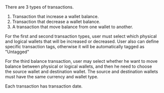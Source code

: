 There are 3 types of transactions. 
1. Transaction that increase a wallet balance.
2. Transaction that decrease a wallet balance.
3. A transaction that move balance from one wallet to another.

For the first and second transaction types, user must select which physical and logical wallets 
that will be increased or decreased. User also can define specific transaction tags, otherwise it
will be automatically tagged as "Untagged"

For the third balance transaction, user may select whether he want to move balance between physical 
or logical wallets, and then he need to choose the source wallet and destination wallet. The source
and destination wallets must have the same currency and wallet type.

Each transaction has transaction date.
